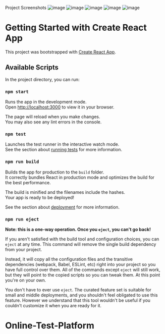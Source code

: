 Project Screenshots
![image](https://github.com/user-attachments/assets/ee45a74b-28fc-40d9-8526-4fa729f3d0b7)
![image](https://github.com/user-attachments/assets/28d098ed-1f1a-429f-8442-97e3bd47b044)
![image](https://github.com/user-attachments/assets/67dfb6e6-5180-4574-a0e1-0c4dabe62ca6)
![image](https://github.com/user-attachments/assets/a5f3310f-1a8f-4142-a774-9686b994f8bf)
![image](https://github.com/user-attachments/assets/9e7c7cf7-7a1b-4f23-9026-922ab6f892c3)







# Getting Started with Create React App

This project was bootstrapped with [Create React App](https://github.com/facebook/create-react-app).

## Available Scripts

In the project directory, you can run:

### `npm start`

Runs the app in the development mode.\
Open [http://localhost:3000](http://localhost:3000) to view it in your browser.

The page will reload when you make changes.\
You may also see any lint errors in the console.

### `npm test`

Launches the test runner in the interactive watch mode.\
See the section about [running tests](https://facebook.github.io/create-react-app/docs/running-tests) for more information.

### `npm run build`

Builds the app for production to the `build` folder.\
It correctly bundles React in production mode and optimizes the build for the best performance.

The build is minified and the filenames include the hashes.\
Your app is ready to be deployed!

See the section about [deployment](https://facebook.github.io/create-react-app/docs/deployment) for more information.

### `npm run eject`

**Note: this is a one-way operation. Once you `eject`, you can't go back!**

If you aren't satisfied with the build tool and configuration choices, you can `eject` at any time. This command will remove the single build dependency from your project.

Instead, it will copy all the configuration files and the transitive dependencies (webpack, Babel, ESLint, etc) right into your project so you have full control over them. All of the commands except `eject` will still work, but they will point to the copied scripts so you can tweak them. At this point you're on your own.

You don't have to ever use `eject`. The curated feature set is suitable for small and middle deployments, and you shouldn't feel obligated to use this feature. However we understand that this tool wouldn't be useful if you couldn't customize it when you are ready for it.

# Online-Test-Platform
